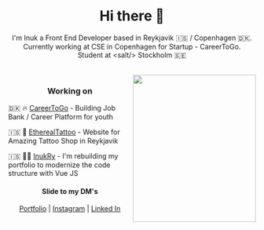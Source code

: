 <h1 align="center"> Hi there 👋 </h1>
<p align="center"> I'm Inuk a Front End Developer based in Reykjavik 🇮🇸 / Copenhagen 🇩🇰. <br> Currently working at CSE in Copenhagen for Startup - CareerToGo. <br> Student at <<salt />salt/> Stockholm 🇸🇪 </p>

</br>

<img align="right" src="https://i.pinimg.com/originals/a9/08/41/a908415de1b7ca46ff9160144f402881.jpg" height="300" width="250">

<h3 align="center"> Working on </h3>

🇩🇰 🔥 [CareerToGo](https://www.careertogo.dk/) - Building Job Bank / Career Platform for youth

🇮🇸 🖤 [EtherealTattoo](https://www.instagram.com/ethereal.tattoo/) - Website for Amazing Tattoo Shop in Reykjavik

🇮🇸 🙋‍♂️ [InukRy](https://ryjewsky.netlify.app/) - I'm rebuilding my portfolio to modernize the code structure with Vue JS

<h4 align="center"> Slide to my DM's </h4>
<p align="center">
  <a href="https://ryjewsky.netlify.app/">Portfolio</a> |
  <a href="https://www.instagram.com/ryjewsky/">Instagram</a> |
  <a href="https://www.linkedin.com/in/marcin-ryjewski-793505198/">Linked In</a>
</p>


<!--
**Ryjekk/Ryjekk** is a ✨ _special_ ✨ repository because its `README.md` (this file) appears on your GitHub profile.

Here are some ideas to get you started:

- 🔭 I’m currently working on ...
- 🌱 I’m currently learning ...
- 👯 I’m looking to collaborate on ...
- 🤔 I’m looking for help with ...
- 💬 Ask me about ...
- 📫 How to reach me: ...
- 😄 Pronouns: ...
- ⚡ Fun fact: ...

-->
